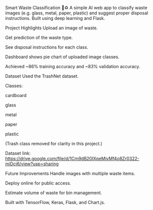 Smart Waste Classification 🚮♻️
A simple AI web app to classify waste images (e.g. glass, metal, paper, plastic) and suggest proper disposal instructions. Built using deep learning and Flask.

Project Highlights
Upload an image of waste.

Get prediction of the waste type.

See disposal instructions for each class.

Dashboard shows pie chart of uploaded image classes.

Achieved ~86% training accuracy and ~83% validation accuracy.

Dataset
Used the TrashNet dataset.

Classes:

cardboard

glass

metal

paper

plastic

(Trash class removed for clarity in this project.)

Dataset link: https://drive.google.com/file/d/1Cm9dB20IXqeMivMf4o8Zr0322-miDcj6/view?usp=sharing


Future Improvements
Handle images with multiple waste items.

Deploy online for public access.

Estimate volume of waste for bin management.


Built with TensorFlow, Keras, Flask, and Chart.js.
